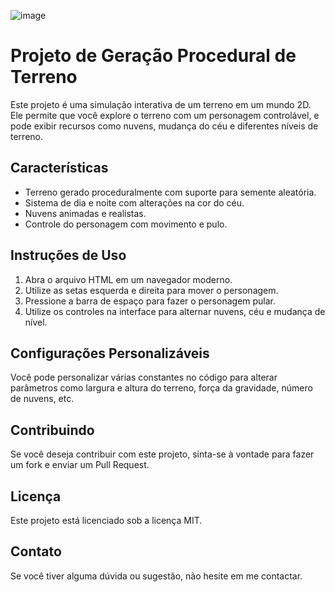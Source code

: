 ![image](https://github.com/AthosVinicius/procedural_world_js/assets/5545297/b2ce4570-90ac-4a1d-9cc8-d4fcf0f47b51)

# Projeto de Geração Procedural de Terreno

Este projeto é uma simulação interativa de um terreno em um mundo 2D. Ele permite que você explore o terreno com um personagem controlável, e pode exibir recursos como nuvens, mudança do céu e diferentes níveis de terreno.

## Características

- Terreno gerado proceduralmente com suporte para semente aleatória.
- Sistema de dia e noite com alterações na cor do céu.
- Nuvens animadas e realistas.
- Controle do personagem com movimento e pulo.

## Instruções de Uso

1. Abra o arquivo HTML em um navegador moderno.
2. Utilize as setas esquerda e direita para mover o personagem.
3. Pressione a barra de espaço para fazer o personagem pular.
4. Utilize os controles na interface para alternar nuvens, céu e mudança de nível.

## Configurações Personalizáveis

Você pode personalizar várias constantes no código para alterar parâmetros como largura e altura do terreno, força da gravidade, número de nuvens, etc.

## Contribuindo

Se você deseja contribuir com este projeto, sinta-se à vontade para fazer um fork e enviar um Pull Request.

## Licença

Este projeto está licenciado sob a licença MIT.

## Contato

Se você tiver alguma dúvida ou sugestão, não hesite em me contactar.
